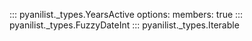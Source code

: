 ::: pyanilist._types.YearsActive
    options:
        members: true
::: pyanilist._types.FuzzyDateInt
::: pyanilist._types.Iterable
